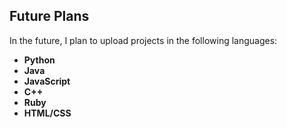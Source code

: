 


## Future Plans

In the future, I plan to upload projects in the following languages:

- **Python**
- **Java**
- **JavaScript**
- **C++**
- **Ruby**
- **HTML/CSS**
